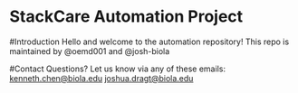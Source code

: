 # StackCare Automation Project

#Introduction
Hello and welcome to the automation repository! This repo is maintained by @oemd001 and @josh-biola

#Contact
Questions? Let us know via any of these emails:
kenneth.chen@biola.edu
joshua.dragt@biola.edu
